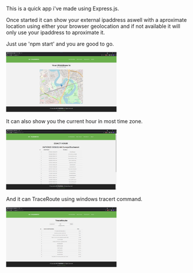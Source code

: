 This is a quick app i've made using Express.js.

Once started it can show your external ipaddress aswell with a aproximate location using either your browser geolocation and if not available it will only use your ipaddress to aproximate it.

Just use 'npm start' and you are good to go.

<img src="./ss/ss1.png" width=300 />

It can also show you the current hour in most time zone.

<img src="./ss/ss2.png" width=300 />

And it can TraceRoute using windows tracert command.

<img src="./ss/ss3.png" width=300 />

